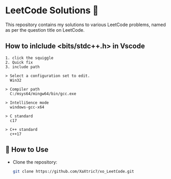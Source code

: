 # LeetCode Solutions 🚀

This repository contains my solutions to various LeetCode problems, named as per the question title on LeetCode.

## How to inlclude <bits/stdc++.h> in Vscode

```
1. click the squiggle
2. Quick fix
3. include path

> Select a configuration set to edit.
  Win32

> Compiler path
  C:/msys64/mingw64/bin/gcc.exe

> IntelliSence mode
  windows-gcc-x64

> C standard
  c17

> C++ standard
  c++17
```

## 📖 How to Use

- Clone the repository:
  ```sh
  git clone https://github.com/XaXtric7/xo_LeetCode.git
  ```
